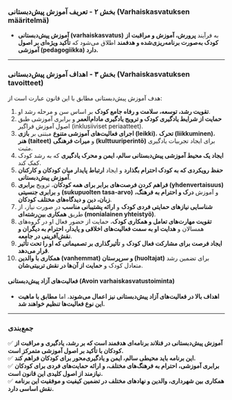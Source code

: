 ### **بخش ۲ - تعریف آموزش پیش‌دبستانی (Varhaiskasvatuksen määritelmä)**  
- **آموزش پیش‌دبستانی (varhaiskasvatus)** به فرآیند **پرورش، آموزش و مراقبت از کودک به‌صورت برنامه‌ریزی‌شده و هدفمند** اطلاق می‌شود که **تأکید ویژه‌ای بر اصول آموزشی (pedagogiikka) دارد.**  

---

### **بخش ۳ - اهداف آموزش پیش‌دبستانی (Varhaiskasvatuksen tavoitteet)**  
هدف آموزش پیش‌دبستانی مطابق با این قانون عبارت است از:  

1. **تقویت رشد، توسعه، سلامت و رفاه جامع کودک** بر اساس سن و مرحله رشد او.  
2. **حمایت از شرایط یادگیری کودک و ترویج یادگیری مادام‌العمر** و برابری آموزشی طبق اصول آموزش فراگیر (inklusiiviset periaatteet).  
3. **اجرای فعالیت‌های آموزشی متنوع** مبتنی بر **بازی (leikki)**، **تحرک (liikkuminen)**، **هنر (taiteet)** و **میراث فرهنگی (kulttuuriperintö)** برای ایجاد تجربیات یادگیری مثبت.  
4. **ایجاد یک محیط آموزشی پیش‌دبستانی سالم، ایمن و محرک یادگیری** که به رشد کودک کمک کند.  
5. **حفظ رویکردی که به کودک احترام بگذارد** و ایجاد **ارتباط پایدار میان کودکان و کارکنان آموزش پیش‌دبستانی**.  
6. **فراهم کردن فرصت‌های برابر برای همه کودکان**، ترویج **برابری (yhdenvertaisuus)** و **برابری جنسیتی (sukupuolten tasa-arvo)** و آموزش **درک و احترام به فرهنگ، زبان، دین و دیدگاه‌های مختلف کودکان**.  
7. **شناسایی نیازهای حمایتی فردی کودک** و **ارائه پشتیبانی مناسب** در صورت نیاز، از طریق **همکاری بین‌رشته‌ای (monialainen yhteistyö)**.  
8. **تقویت مهارت‌های تعامل و همکاری کودک**، حمایت از حضور فعال او در گروه‌های همسالان و **هدایت او به سمت فعالیت‌های اخلاقی و پایدار، احترام به دیگران و نقش‌آفرینی در جامعه**.  
9. **ایجاد فرصت برای مشارکت فعال کودک** و **تأثیرگذاری بر تصمیماتی که او را تحت تأثیر قرار می‌دهد**.  
10. **همکاری با والدین (vanhemmat) و سرپرستان (huoltajat)** برای تضمین رشد متعادل کودک و **حمایت از آن‌ها در نقش تربیتی‌شان**.  

#### **فعالیت‌های آزاد پیش‌دبستانی (Avoin varhaiskasvatustoiminta)**  
- **اهداف بالا در فعالیت‌های آزاد پیش‌دبستانی نیز اعمال می‌شوند**، اما **مطابق با ماهیت این نوع فعالیت‌ها تنظیم خواهند شد.**  

---

### **جمع‌بندی**  
✅ **آموزش پیش‌دبستانی در فنلاند برنامه‌ای هدفمند است که بر رشد، یادگیری و مراقبت از کودکان با تأکید بر اصول آموزشی متمرکز است.**  
✅ **این برنامه باید محیطی سالم، ایمن و یادگیری‌محور برای کودکان فراهم کند.**  
✅ **برابری آموزشی، احترام به فرهنگ‌های مختلف، و ارائه حمایت‌های فردی برای کودکان نیازمند از اصول کلیدی این قانون است.**  
✅ **همکاری بین شهرداری، والدین و نهادهای مختلف در تضمین کیفیت و موفقیت این برنامه نقش اساسی دارد.**
